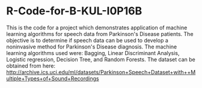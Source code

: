 # R-Code-for-B-KUL-I0P16B
This is the code for a project which demonstrates application of machine learning algorithms for speech data from Parkinson's Disease patients.
The objective is to determine if speech data can be used to develop a noninvasive method for Parkinson's Disease diagnosis.
The machine learning algorithms used were:
Bagging,
Linear Discriminant Analysis,
Logistic regression,
Decision Tree,
and Random Forests.
The dataset can be obtained from here: http://archive.ics.uci.edu/ml/datasets/Parkinson+Speech+Dataset+with++Multiple+Types+of+Sound+Recordings

